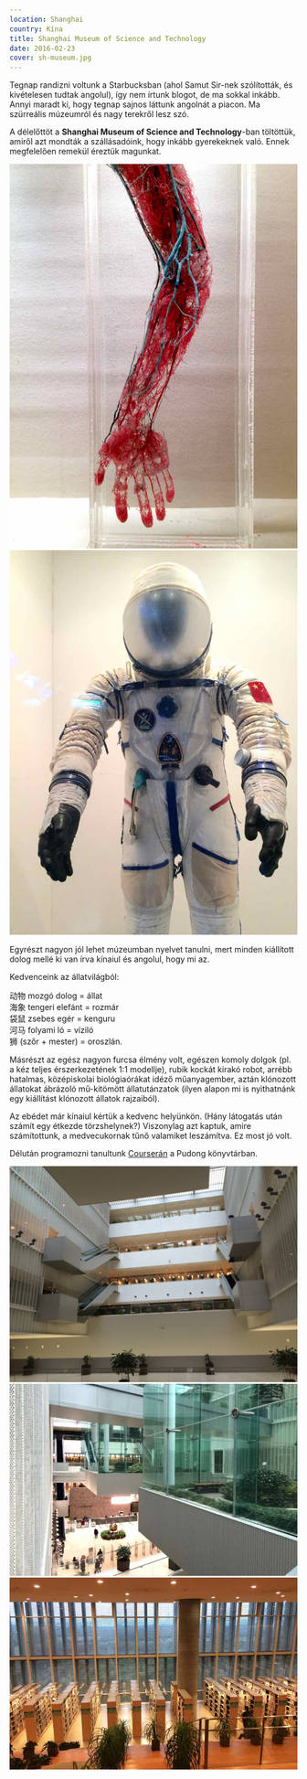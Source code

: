 ```yaml
---
location: Shanghai
country: Kína
title: Shanghai Museum of Science and Technology
date: 2016-02-23
cover: sh-museum.jpg
---
```


Tegnap randizni voltunk a Starbucksban (ahol Samut Sir-nek szólították, és kivételesen tudtak angolul), így nem írtunk blogot, de ma sokkal inkább. Annyi maradt ki, hogy tegnap sajnos láttunk angolnát a piacon. Ma szürreális múzeumról és nagy terekről lesz szó.

A délelőttöt a __Shanghai Museum of Science and Technology__-ban töltöttük, amiről azt mondták a szállásadóink, hogy inkább gyerekeknek való. Ennek megfelelően remekül éreztük magunkat.

![](../../img/0223sci1.jpg)  
![](../../img/0223sci2.jpg)  

Egyrészt nagyon jól lehet múzeumban nyelvet tanulni, mert minden kiállított dolog mellé ki van írva kínaiul és angolul, hogy mi az.

Kedvenceink az állatvilágból:

动物 mozgó dolog = állat  
海象 tengeri elefánt = rozmár  
袋鼠 zsebes egér = kenguru  
河马 folyami ló = víziló  
狮 (szőr + mester) = oroszlán.

Másrészt az egész nagyon furcsa élmény volt, egészen komoly dolgok (pl. a kéz teljes érszerkezetének 1:1 modellje), rubik kockát kirakó robot, arrébb hatalmas, középiskolai biológiaórákat idéző műanyagember, aztán klónozott állatokat ábrázoló mű-kitömött állatutánzatok (ilyen alapon mi is nyithatnánk egy kiállítást klónozott állatok rajzaiból).

Az ebédet már kínaiul kértük a kedvenc helyünkön. (Hány látogatás után számít egy étkezde törzshelynek?) Viszonylag azt kaptuk, amire számítottunk, a medvecukornak tűnő valamiket leszámítva. Ez most jó volt.

Délután programozni tanultunk [Courserán](http://coursera.org/) a Pudong könyvtárban.

![](../../img/0223pudong1.jpg)  
![](../../img/0223pudong2.jpg)  
![](../../img/0223pudong3.jpg)  
